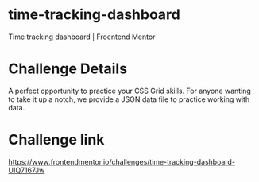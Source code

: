 # time-tracking-dashboard

Time tracking dashboard | Froentend Mentor

# Challenge Details

A perfect opportunity to practice your CSS Grid skills. For anyone wanting to take it up a notch, we provide a JSON data file to practice working with data.

# Challenge link

https://www.frontendmentor.io/challenges/time-tracking-dashboard-UIQ7167Jw
